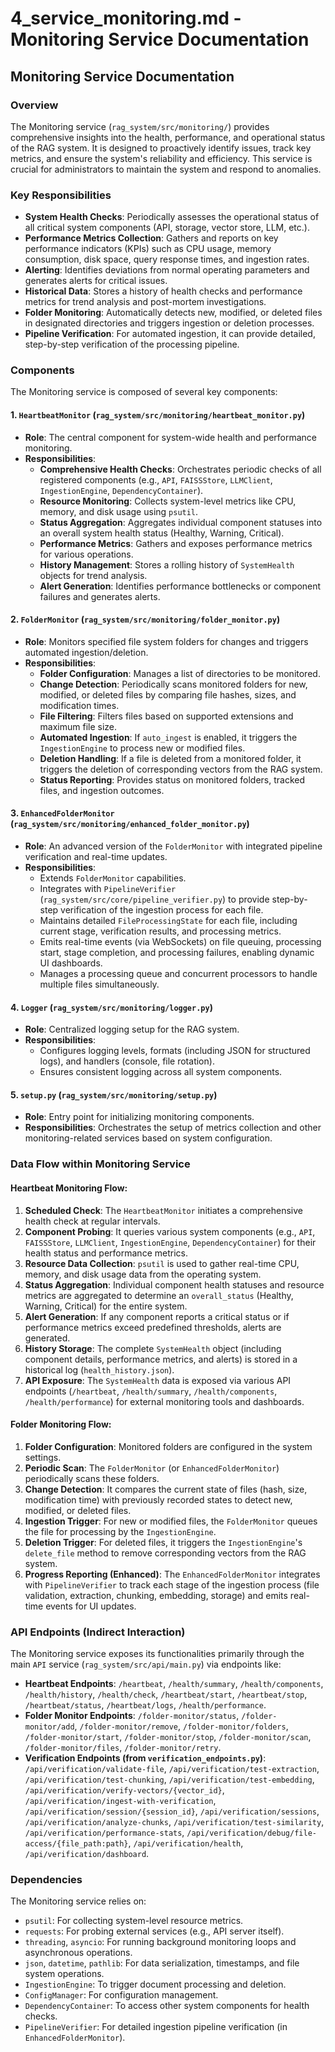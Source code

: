 # 4_service_monitoring.md - Monitoring Service Documentation

## Monitoring Service Documentation

### Overview

The Monitoring service (`rag_system/src/monitoring/`) provides comprehensive insights into the health, performance, and operational status of the RAG system. It is designed to proactively identify issues, track key metrics, and ensure the system's reliability and efficiency. This service is crucial for administrators to maintain the system and respond to anomalies.

### Key Responsibilities

*   **System Health Checks**: Periodically assesses the operational status of all critical system components (API, storage, vector store, LLM, etc.).
*   **Performance Metrics Collection**: Gathers and reports on key performance indicators (KPIs) such as CPU usage, memory consumption, disk space, query response times, and ingestion rates.
*   **Alerting**: Identifies deviations from normal operating parameters and generates alerts for critical issues.
*   **Historical Data**: Stores a history of health checks and performance metrics for trend analysis and post-mortem investigations.
*   **Folder Monitoring**: Automatically detects new, modified, or deleted files in designated directories and triggers ingestion or deletion processes.
*   **Pipeline Verification**: For automated ingestion, it can provide detailed, step-by-step verification of the processing pipeline.

### Components

The Monitoring service is composed of several key components:

#### 1. `HeartbeatMonitor` (`rag_system/src/monitoring/heartbeat_monitor.py`)

*   **Role**: The central component for system-wide health and performance monitoring.
*   **Responsibilities**:
    *   **Comprehensive Health Checks**: Orchestrates periodic checks of all registered components (e.g., `API`, `FAISSStore`, `LLMClient`, `IngestionEngine`, `DependencyContainer`).
    *   **Resource Monitoring**: Collects system-level metrics like CPU, memory, and disk usage using `psutil`.
    *   **Status Aggregation**: Aggregates individual component statuses into an overall system health status (Healthy, Warning, Critical).
    *   **Performance Metrics**: Gathers and exposes performance metrics for various operations.
    *   **History Management**: Stores a rolling history of `SystemHealth` objects for trend analysis.
    *   **Alert Generation**: Identifies performance bottlenecks or component failures and generates alerts.

#### 2. `FolderMonitor` (`rag_system/src/monitoring/folder_monitor.py`)

*   **Role**: Monitors specified file system folders for changes and triggers automated ingestion/deletion.
*   **Responsibilities**:
    *   **Folder Configuration**: Manages a list of directories to be monitored.
    *   **Change Detection**: Periodically scans monitored folders for new, modified, or deleted files by comparing file hashes, sizes, and modification times.
    *   **File Filtering**: Filters files based on supported extensions and maximum file size.
    *   **Automated Ingestion**: If `auto_ingest` is enabled, it triggers the `IngestionEngine` to process new or modified files.
    *   **Deletion Handling**: If a file is deleted from a monitored folder, it triggers the deletion of corresponding vectors from the RAG system.
    *   **Status Reporting**: Provides status on monitored folders, tracked files, and ingestion outcomes.

#### 3. `EnhancedFolderMonitor` (`rag_system/src/monitoring/enhanced_folder_monitor.py`)

*   **Role**: An advanced version of the `FolderMonitor` with integrated pipeline verification and real-time updates.
*   **Responsibilities**:
    *   Extends `FolderMonitor` capabilities.
    *   Integrates with `PipelineVerifier` (`rag_system/src/core/pipeline_verifier.py`) to provide step-by-step verification of the ingestion process for each file.
    *   Maintains detailed `FileProcessingState` for each file, including current stage, verification results, and processing metrics.
    *   Emits real-time events (via WebSockets) on file queuing, processing start, stage completion, and processing failures, enabling dynamic UI dashboards.
    *   Manages a processing queue and concurrent processors to handle multiple files simultaneously.

#### 4. `Logger` (`rag_system/src/monitoring/logger.py`)

*   **Role**: Centralized logging setup for the RAG system.
*   **Responsibilities**:
    *   Configures logging levels, formats (including JSON for structured logs), and handlers (console, file rotation).
    *   Ensures consistent logging across all system components.

#### 5. `setup.py` (`rag_system/src/monitoring/setup.py`)

*   **Role**: Entry point for initializing monitoring components.
*   **Responsibilities**: Orchestrates the setup of metrics collection and other monitoring-related services based on system configuration.

### Data Flow within Monitoring Service

#### Heartbeat Monitoring Flow:

1.  **Scheduled Check**: The `HeartbeatMonitor` initiates a comprehensive health check at regular intervals.
2.  **Component Probing**: It queries various system components (e.g., `API`, `FAISSStore`, `LLMClient`, `IngestionEngine`, `DependencyContainer`) for their health status and performance metrics.
3.  **Resource Data Collection**: `psutil` is used to gather real-time CPU, memory, and disk usage data from the operating system.
4.  **Status Aggregation**: Individual component health statuses and resource metrics are aggregated to determine an `overall_status` (Healthy, Warning, Critical) for the entire system.
5.  **Alert Generation**: If any component reports a critical status or if performance metrics exceed predefined thresholds, alerts are generated.
6.  **History Storage**: The complete `SystemHealth` object (including component details, performance metrics, and alerts) is stored in a historical log (`health_history.json`).
7.  **API Exposure**: The `SystemHealth` data is exposed via various API endpoints (`/heartbeat`, `/health/summary`, `/health/components`, `/health/performance`) for external monitoring tools and dashboards.

#### Folder Monitoring Flow:

1.  **Folder Configuration**: Monitored folders are configured in the system settings.
2.  **Periodic Scan**: The `FolderMonitor` (or `EnhancedFolderMonitor`) periodically scans these folders.
3.  **Change Detection**: It compares the current state of files (hash, size, modification time) with previously recorded states to detect new, modified, or deleted files.
4.  **Ingestion Trigger**: For new or modified files, the `FolderMonitor` queues the file for processing by the `IngestionEngine`.
5.  **Deletion Trigger**: For deleted files, it triggers the `IngestionEngine`'s `delete_file` method to remove corresponding vectors from the RAG system.
6.  **Progress Reporting (Enhanced)**: The `EnhancedFolderMonitor` integrates with `PipelineVerifier` to track each stage of the ingestion process (file validation, extraction, chunking, embedding, storage) and emits real-time events for UI updates.

### API Endpoints (Indirect Interaction)

The Monitoring service exposes its functionalities primarily through the main `API` service (`rag_system/src/api/main.py`) via endpoints like:

*   **Heartbeat Endpoints**: `/heartbeat`, `/health/summary`, `/health/components`, `/health/history`, `/health/check`, `/heartbeat/start`, `/heartbeat/stop`, `/heartbeat/status`, `/heartbeat/logs`, `/health/performance`.
*   **Folder Monitor Endpoints**: `/folder-monitor/status`, `/folder-monitor/add`, `/folder-monitor/remove`, `/folder-monitor/folders`, `/folder-monitor/start`, `/folder-monitor/stop`, `/folder-monitor/scan`, `/folder-monitor/files`, `/folder-monitor/retry`.
*   **Verification Endpoints (from `verification_endpoints.py`)**: `/api/verification/validate-file`, `/api/verification/test-extraction`, `/api/verification/test-chunking`, `/api/verification/test-embedding`, `/api/verification/verify-vectors/{vector_id}`, `/api/verification/ingest-with-verification`, `/api/verification/session/{session_id}`, `/api/verification/sessions`, `/api/verification/analyze-chunks`, `/api/verification/test-similarity`, `/api/verification/performance-stats`, `/api/verification/debug/file-access/{file_path:path}`, `/api/verification/health`, `/api/verification/dashboard`.

### Dependencies

The Monitoring service relies on:

*   `psutil`: For collecting system-level resource metrics.
*   `requests`: For probing external services (e.g., API server itself).
*   `threading`, `asyncio`: For running background monitoring loops and asynchronous operations.
*   `json`, `datetime`, `pathlib`: For data serialization, timestamps, and file system operations.
*   `IngestionEngine`: To trigger document processing and deletion.
*   `ConfigManager`: For configuration management.
*   `DependencyContainer`: To access other system components for health checks.
*   `PipelineVerifier`: For detailed ingestion pipeline verification (in `EnhancedFolderMonitor`).